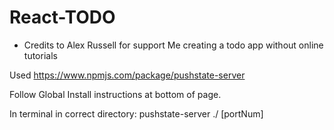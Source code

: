 # React-TODO 
- Credits to Alex Russell for support
Me creating a todo app without online tutorials


Used https://www.npmjs.com/package/pushstate-server 

Follow Global Install instructions at bottom of page. 

In terminal in correct directory: 
    pushstate-server ./ [portNum]
